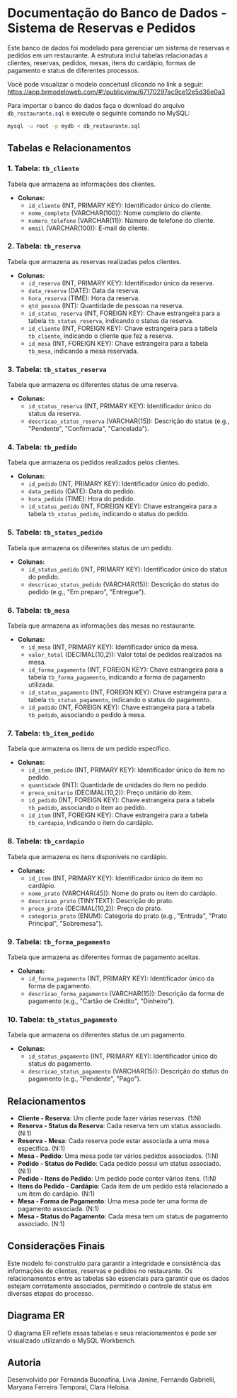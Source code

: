 # Documentação do Banco de Dados - Sistema de Reservas e Pedidos

Este banco de dados foi modelado para gerenciar um sistema de reservas e pedidos em um restaurante. A estrutura inclui tabelas relacionadas a clientes, reservas, pedidos, mesas, itens do cardápio, formas de pagamento e status de diferentes processos.

Você pode visualizar o modelo conceitual clicando no link a seguir: https://app.brmodeloweb.com/#!/publicview/67170297ac9ce12e5d36e0a3

Para importar o banco de dados faça o download do arquivo ```db_restaurante.sql``` e execute o seguinte comando no MySQL:
```bash
mysql -u root -p mydb < db_restaurante.sql
```

## Tabelas e Relacionamentos

### 1. **Tabela: `tb_cliente`**
Tabela que armazena as informações dos clientes.

- **Colunas:**
  - `id_cliente` (INT, PRIMARY KEY): Identificador único do cliente.
  - `nome_completo` (VARCHAR(100)): Nome completo do cliente.
  - `numero_telefone` (VARCHAR(11)): Número de telefone do cliente.
  - `email` (VARCHAR(100)): E-mail do cliente.

### 2. **Tabela: `tb_reserva`**
Tabela que armazena as reservas realizadas pelos clientes.

- **Colunas:**
  - `id_reserva` (INT, PRIMARY KEY): Identificador único da reserva.
  - `data_reserva` (DATE): Data da reserva.
  - `hora_reserva` (TIME): Hora da reserva.
  - `qtd_pessoa` (INT): Quantidade de pessoas na reserva.
  - `id_status_reserva` (INT, FOREIGN KEY): Chave estrangeira para a tabela `tb_status_reserva`, indicando o status da reserva.
  - `id_cliente` (INT, FOREIGN KEY): Chave estrangeira para a tabela `tb_cliente`, indicando o cliente que fez a reserva.
  - `id_mesa` (INT, FOREIGN KEY): Chave estrangeira para a tabela `tb_mesa`, indicando a mesa reservada.

### 3. **Tabela: `tb_status_reserva`**
Tabela que armazena os diferentes status de uma reserva.

- **Colunas:**
  - `id_status_reserva` (INT, PRIMARY KEY): Identificador único do status da reserva.
  - `descricao_status_reserva` (VARCHAR(15)): Descrição do status (e.g., "Pendente", "Confirmada", "Cancelada").

### 4. **Tabela: `tb_pedido`**
Tabela que armazena os pedidos realizados pelos clientes.

- **Colunas:**
  - `id_pedido` (INT, PRIMARY KEY): Identificador único do pedido.
  - `data_pedido` (DATE): Data do pedido.
  - `hora_pedido` (TIME): Hora do pedido.
  - `id_status_pedido` (INT, FOREIGN KEY): Chave estrangeira para a tabela `tb_status_pedido`, indicando o status do pedido.

### 5. **Tabela: `tb_status_pedido`**
Tabela que armazena os diferentes status de um pedido.

- **Colunas:**
  - `id_status_pedido` (INT, PRIMARY KEY): Identificador único do status do pedido.
  - `descricao_status_pedido` (VARCHAR(15)): Descrição do status do pedido (e.g., "Em preparo", "Entregue").

### 6. **Tabela: `tb_mesa`**
Tabela que armazena as informações das mesas no restaurante.

- **Colunas:**
  - `id_mesa` (INT, PRIMARY KEY): Identificador único da mesa.
  - `valor_total` (DECIMAL(10,2)): Valor total de pedidos realizados na mesa.
  - `id_forma_pagamento` (INT, FOREIGN KEY): Chave estrangeira para a tabela `tb_forma_pagamento`, indicando a forma de pagamento utilizada.
  - `id_status_pagamento` (INT, FOREIGN KEY): Chave estrangeira para a tabela `tb_status_pagamento`, indicando o status do pagamento.
  - `id_pedido` (INT, FOREIGN KEY): Chave estrangeira para a tabela `tb_pedido`, associando o pedido à mesa.

### 7. **Tabela: `tb_item_pedido`**
Tabela que armazena os itens de um pedido específico.

- **Colunas:**
  - `id_item_pedido` (INT, PRIMARY KEY): Identificador único do item no pedido.
  - `quantidade` (INT): Quantidade de unidades do item no pedido.
  - `preco_unitario` (DECIMAL(10,2)): Preço unitário do item.
  - `id_pedido` (INT, FOREIGN KEY): Chave estrangeira para a tabela `tb_pedido`, associando o item ao pedido.
  - `id_item` (INT, FOREIGN KEY): Chave estrangeira para a tabela `tb_cardapio`, indicando o item do cardápio.

### 8. **Tabela: `tb_cardapio`**
Tabela que armazena os itens disponíveis no cardápio.

- **Colunas:**
  - `id_item` (INT, PRIMARY KEY): Identificador único do item no cardápio.
  - `nome_prato` (VARCHAR(45)): Nome do prato ou item do cardápio.
  - `descricao_prato` (TINYTEXT): Descrição do prato.
  - `preco_prato` (DECIMAL(10,2)): Preço do prato.
  - `categoria_prato` (ENUM): Categoria do prato (e.g., "Entrada", "Prato Principal", "Sobremesa").

### 9. **Tabela: `tb_forma_pagamento`**
Tabela que armazena as diferentes formas de pagamento aceitas.

- **Colunas:**
  - `id_forma_pagamento` (INT, PRIMARY KEY): Identificador único da forma de pagamento.
  - `descricao_forma_pagamento` (VARCHAR(15)): Descrição da forma de pagamento (e.g., "Cartão de Crédito", "Dinheiro").

### 10. **Tabela: `tb_status_pagamento`**
Tabela que armazena os diferentes status de um pagamento.

- **Colunas:**
  - `id_status_pagamento` (INT, PRIMARY KEY): Identificador único do status do pagamento.
  - `descricao_status_pagamento` (VARCHAR(15)): Descrição do status do pagamento (e.g., "Pendente", "Pago").

## Relacionamentos

- **Cliente - Reserva**: Um cliente pode fazer várias reservas. (1:N)
- **Reserva - Status da Reserva**: Cada reserva tem um status associado. (N:1)
- **Reserva - Mesa**: Cada reserva pode estar associada a uma mesa específica. (N:1)
- **Mesa - Pedido**: Uma mesa pode ter vários pedidos associados. (1:N)
- **Pedido - Status do Pedido**: Cada pedido possui um status associado. (N:1)
- **Pedido - Itens do Pedido**: Um pedido pode conter vários itens. (1:N)
- **Itens do Pedido - Cardápio**: Cada item de um pedido está relacionado a um item do cardápio. (N:1)
- **Mesa - Forma de Pagamento**: Uma mesa pode ter uma forma de pagamento associada. (N:1)
- **Mesa - Status do Pagamento**: Cada mesa tem um status de pagamento associado. (N:1)

## Considerações Finais

Este modelo foi construído para garantir a integridade e consistência das informações de clientes, reservas e pedidos no restaurante. Os relacionamentos entre as tabelas são essenciais para garantir que os dados estejam corretamente associados, permitindo o controle de status em diversas etapas do processo.

## Diagrama ER

O diagrama ER reflete essas tabelas e seus relacionamentos e pode ser visualizado utilizando o MySQL Workbench.

## Autoria

Desenvolvido por Fernanda Buonafina, Livia Janine, Fernanda Gabrielli, Maryana Ferreira Temporal, Clara Heloísa.
